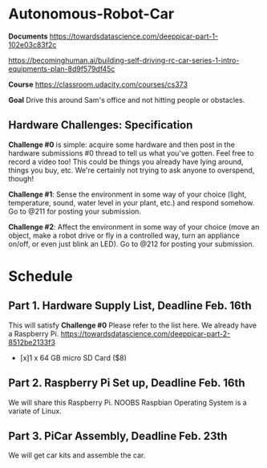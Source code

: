 # Autonomous-Robot-Car

**Documents**
https://towardsdatascience.com/deeppicar-part-1-102e03c83f2c

https://becominghuman.ai/building-self-driving-rc-car-series-1-intro-equipments-plan-8d9f579df45c


**Course**
https://classroom.udacity.com/courses/cs373

**Goal**
Drive this around Sam's office and not hitting people or obstacles. 

## Hardware Challenges: Specification

**Challenge #0** is simple: acquire some hardware and then post in the hardware submissions #0 thread to tell us what you've gotten. Feel free to record a video too! This could be things you already have lying around, things you buy, etc. We're certainly not trying to ask anyone to overspend, though!
 

**Challenge #1**: Sense the environment in some way of your choice (light, temperature, sound, water level in your plant, etc.) and respond somehow.  Go to @211 for posting your submission.


**Challenge #2**: Affect the environment in some way of your choice (move an object, make a robot drive or fly in a controlled way, turn an appliance on/off, or even just blink an LED). Go to @212 for posting your submission.

# Schedule
## Part 1. Hardware Supply List, Deadline Feb. 16th
This will satisfy **Challenge #0**
Please refer to the list here. 
We already have a Raspberry Pi. 
https://towardsdatascience.com/deeppicar-part-2-8512be2133f3

- [x]1 x 64 GB micro SD Card ($8)  

## Part 2. Raspberry Pi Set up, Deadline Feb. 16th
We will share this Raspberry Pi.
NOOBS Raspbian Operating System is a variate of Linux. 

## Part 3. PiCar Assembly, Deadline Feb. 23th
We will get car kits and assemble the car.

 

